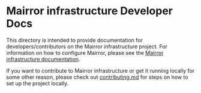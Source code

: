 # Mairror infrastructure Developer Docs

This directory is intended to provide documentation for developers/contributors on the Mairror infrastructure project.
For information on how to configure Mairror, please see the [Mairror infrastructure documentation](https://github.com/mairror/infrastructure/blob/main/README.md).

If you want to contribute to Mairror infrastructure or get it running locally for some other reason, please check out [contributing.md](../../.github/contributing.md) for steps on how to set up the project locally.
